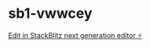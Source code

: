 # sb1-vwwcey

[Edit in StackBlitz next generation editor ⚡️](https://stackblitz.com/~/github.com/aiavailable/sb1-vwwcey)